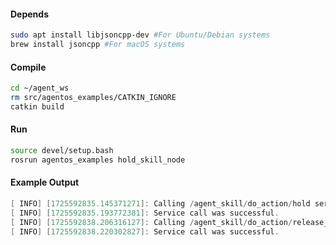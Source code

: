 #### Depends

```bash
sudo apt install libjsoncpp-dev #For Ubuntu/Debian systems
brew install jsoncpp #For macOS systems
```

#### Compile

```bash
cd ~/agent_ws
rm src/agentos_examples/CATKIN_IGNORE
catkin build
```

#### Run

```bash
source devel/setup.bash
rosrun agentos_examples hold_skill_node
```

#### Example Output

```powershell
[ INFO] [1725592835.145371271]: Calling /agent_skill/do_action/hold service...
[ INFO] [1725592835.193772381]: Service call was successful.
[ INFO] [1725592838.206316127]: Calling /agent_skill/do_action/release_hold service...
[ INFO] [1725592838.220302827]: Service call was successful.
```
